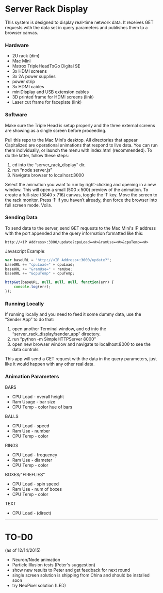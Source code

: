 # Server Rack Display
This system is designed to display real-time network data. It receives GET requests with the data set in query parameters and publishes them to a browser canvas. 

### Hardware
* 2U rack (dim)
* Mac Mini
* Matrox TripleHeadToGo Digital SE
* 3x HDMI screens
* 3x 2A power supplies
* power strip
* 3x HDMI cables
* miniDisplay and USB extension cables
* 3D printed frame for HDMI screens (link)
* Laser cut frame for faceplate (link)

### Software
Make sure the Triple Head is setup properly and the three external screens are showing as a single screen before proceeding.


Pull this repo to the Mac Mini’s desktop.
All directories that appear Capitalized are operational animations that respond to live data. You can run them individually, or launch the menu with index.html (recommended). To do the latter, follow these steps:

1. cd into the “server_rack_display” dir. 
2. run “node server.js”
3. Navigate browser to localhost:3000

Select the animation you want to run by right-clicking and opening in a new window. This will open a small (500 x 500) preview of the animation. To create a full-size (3840 x 716) canvas, toggle the  ‘1’ key. Move the screen to the rack monitor. Press ‘1’ if you haven’t already, then force the browser into full screen mode. Voila. 

### Sending Data
To send data to the server, send GET requests to the Mac Mini's IP address with the port appended and the query information formatted like this: 

```
http://<IP Address>:3000/update?cpuLoad=<#>&ramUse=<#>&cpuTemp=<#>
```

Javascript Example:
```javascript
var baseURL = "http://<IP Address>:3000/update?";
baseURL += "cpuLoad=" + cpuLoad;
baseURL += "&ramUse=" + ramUse;
baseURL += "&cpuTemp" + cpuTemp;

httpGet(baseURL, null, null, null, function(err) {
	console.log(err);
});
```

### Running Locally
If running locally and you need to feed it some dummy data, use the “Sender App” to do that:
1. open another Terminal window, and cd into the “server_rack_display/sender_app” directory.
2. run “python -m SimpleHTTPServer 8000”
3. open new browser window and navigate to localhost:8000 to see the data controls

This app will send a GET request with the data in the query parameters, just like it would happen with any other real data.


### Animation Parameters
BARS
* CPU Load - overall height
* Ram Usage - bar size
* CPU Temp - color hue of bars

BALLS
* CPU Load - speed 
* Ram Use  - number 
* CPU Temp - color

RINGS
* CPU Load - frequency
* Ram Use  - diameter
* CPU Temp - color

BOXES/"FIREFLIES"
* CPU Load - spin speed
* Ram Use  - num of boxes
* CPU Temp - color

TEXT
* CPU Load - (direct)

- - -
# TO-D0
(as of 12/14/2015)

- Neuron/Node animation
- Particle Illusion tests (Peter's suggestion)
- show new results to Peter and get feedback for next round
- single screen solution is shipping from China and should be installed soon
- try NeoPixel solution (LED) 